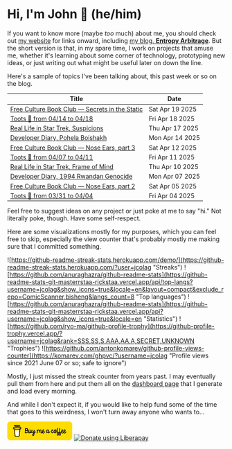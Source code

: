 # Hi, I'm John 👋 (he/him)

If you want to know more (maybe *too* much) about me, you should check out [my website](https://john.colagioia.net/) for links onward, including [my blog, **Entropy Arbitrage**](https://john.colagioia.net/blog).  But the short version is that, in my spare time, I work on projects that amuse me, whether it's learning about some corner of technology, prototyping new ideas, or just writing out what might be useful later on down the line.

Here's a sample of topics I've been talking about, this past week or so on the blog.

|Title|Date|
|-----|-------|
|[Free Culture Book Club — Secrets in the Static](https://john.colagioia.net/blog/2025/04/19/secrets-static.html)|Sat Apr 19 2025|
|[Toots 🦣 from 04/14 to 04/18](https://john.colagioia.net/blog/2025/04/18/week.html)|Fri Apr 18 2025|
|[Real Life in Star Trek, Suspicions](https://john.colagioia.net/blog/2025/04/17/suspicions.html)|Thu Apr 17 2025|
|[Developer Diary, Pohela Boishakh](https://john.colagioia.net/blog/2025/04/14/pohela-boishakh.html)|Mon Apr 14 2025|
|[Free Culture Book Club — Nose Ears, part 3](https://john.colagioia.net/blog/2025/04/12/nose-ears-3.html)|Sat Apr 12 2025|
|[Toots 🦣 from 04/07 to 04/11](https://john.colagioia.net/blog/2025/04/11/week.html)|Fri Apr 11 2025|
|[Real Life in Star Trek, Frame of Mind](https://john.colagioia.net/blog/2025/04/10/frame-mind.html)|Thu Apr 10 2025|
|[Developer Diary, 1994 Rwandan Genocide](https://john.colagioia.net/blog/2025/04/07/rwanda.html)|Mon Apr 07 2025|
|[Free Culture Book Club — Nose Ears, part 2](https://john.colagioia.net/blog/2025/04/05/nose-ears-2.html)|Sat Apr 05 2025|
|[Toots 🦣 from 03/31 to 04/04](https://john.colagioia.net/blog/2025/04/04/week.html)|Fri Apr 04 2025|

Feel free to suggest ideas on any project or just poke at me to say "hi." Not literally poke, though. Have some self-respect.

Here are some visualizations mostly for my purposes, which you can feel free to skip, especially the view counter that's probably mostly me making sure that I committed something.

![https://github-readme-streak-stats.herokuapp.com/demo/](https://github-readme-streak-stats.herokuapp.com/?user=jcolag "Streaks")
![https://github.com/anuraghazra/github-readme-stats](https://github-readme-stats-git-masterrstaa-rickstaa.vercel.app/api/top-langs?username=jcolag&show_icons=true&locale=en&layout=compact&exclude_repo=ComicScanner,bisheng&langs_count=8 "Top languages")
![https://github.com/anuraghazra/github-readme-stats](https://github-readme-stats-git-masterrstaa-rickstaa.vercel.app/api?username=jcolag&show_icons=true&locale=en "Statistics")
![https://github.com/ryo-ma/github-profile-trophy](https://github-profile-trophy.vercel.app/?username=jcolag&rank=SSS,SS,S,AAA,AA,A,SECRET,UNKNOWN "Trophies")
![https://github.com/antonkomarev/github-profile-views-counter](https://komarev.com/ghpvc/?username=jcolag "Profile views since 2021 June 07 or so; safe to ignore")

Mostly, I just missed the streak counter from years past.  I may eventually pull them from here and put them all on the [dashboard page](https://github.com/jcolag/dash) that I generate and load every morning.

And while I don't expect it, if you would like to help fund some of the time that goes to this weirdness, I won't turn away anyone who wants to...

[<img src="images/default-yellow.png" alt="Buy Me a Coffee" width="150px"/>](https://www.buymeacoffee.com/jcolag)
<a href="https://liberapay.com/jcolag/donate"><img alt="Donate using Liberapay" src="https://liberapay.com/assets/widgets/donate.svg"></a>
